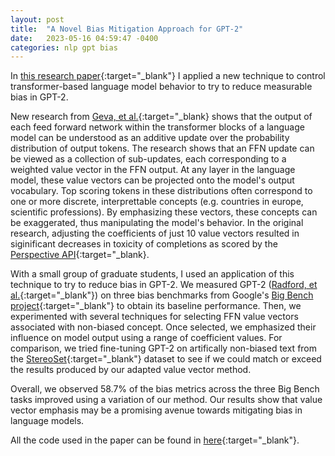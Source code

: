```yaml
---
layout: post
title:  "A Novel Bias Mitigation Approach for GPT-2"
date:   2023-05-16 04:59:47 -0400
categories: nlp gpt bias
---
```


In [this research paper](https://drive.google.com/file/d/16FqZmdpSPP5mBVK16s5Ob9VvSCr--UHZ/view?usp=share_link){:target="_blank"} I applied a new technique to control transformer-based language model behavior to try to reduce measurable bias in GPT-2.

New research from [Geva, et al.](https://arxiv.org/pdf/2203.14680.pdf){:target="_blank} shows that the output of each feed forward network within the transformer blocks of a language model can be understood as an additive update over the probability distribution of output tokens. The research shows that an FFN update can be viewed as a collection of sub-updates, each corresponding to a weighted value vector in the FFN output. At any layer in the language model, these value vectors can be projected onto the model's output vocabulary. Top scoring tokens in these distributions often correspond to one or more discrete, interprettable concepts (e.g. countries in europe, scientific professions). By emphasizing these vectors, these concepts can be exaggerated, thus manipulating the model's behavior. In the original research, adjusting the coefficients of just 10 value vectors resulted in siginificant decreases in toxicity of completions as scored by the [Perspective API](https://perspectiveapi.com/){:target="_blank}.

With a small group of graduate students, I used an application of this technique to try to reduce bias in GPT-2.  We measured GPT-2 ([Radford, et al.](https://d4mucfpksywv.cloudfront.net/better-language-models/language-models.pdf){:target="_blank"}) on three bias benchmarks from Google's [Big Bench project](https://github.com/google/BIG-bench){:target="_blank"} to obtain its baseline performance. Then, we experimented with several techniques for selecting FFN value vectors associated with non-biased concept. Once selected, we emphasized their influence on model output using a range of coefficient values. For comparison, we tried fine-tuning GPT-2 on artifically non-biased text from the [StereoSet](https://aclanthology.org/2021.acl-long.416.pdf){:target="_blank"} dataset to see if we could match or exceed the results produced by our adapted value vector method. 

Overall, we observed 58.7% of the bias metrics across the three Big Bench tasks improved using a variation of our method.  Our results show that value vector emphasis may be a promising avenue towards mitigating bias in language models.

All the code used in the paper can be found in [here](https://github.com/apeterson7/debiasing-ffn-updates){:target="_blank"}.